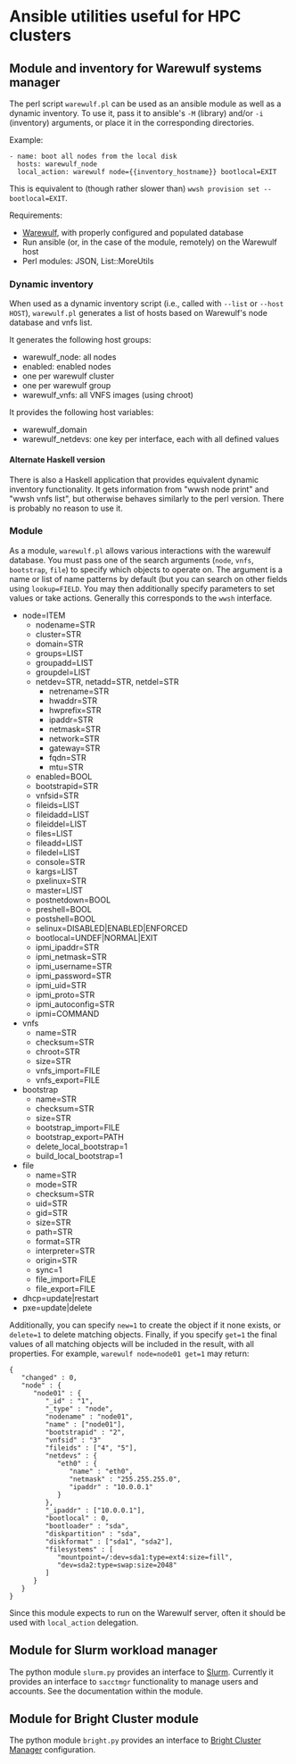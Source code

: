 # Ansible utilities useful for HPC clusters

## Module and inventory for Warewulf systems manager

The perl script `warewulf.pl` can be used as an ansible module as well as a dynamic inventory.
To use it, pass it to ansible's `-M` (library) and/or `-i` (inventory) arguments, or place it in the corresponding directories.

Example:

```
- name: boot all nodes from the local disk
  hosts: warewulf_node
  local_action: warewulf node={{inventory_hostname}} bootlocal=EXIT
```

This is equivalent to (though rather slower than) `wwsh provision set --bootlocal=EXIT`.

Requirements:

* [Warewulf](http://warewulf.lbl.gov/trac), with properly configured and populated database
* Run ansible (or, in the case of the module, remotely) on the Warewulf host
* Perl modules: JSON, List::MoreUtils

### Dynamic inventory

When used as a dynamic inventory script (i.e., called with `--list` or `--host HOST`), `warewulf.pl` generates a list of hosts based on Warewulf's node database and vnfs list.

It generates the following host groups:

* warewulf_node: all nodes
* enabled: enabled nodes
* one per warewulf cluster
* one per warewulf group
* warewulf_vnfs: all VNFS images (using chroot)

It provides the following host variables:

* warewulf_domain
* warewulf_netdevs: one key per interface, each with all defined values

#### Alternate Haskell version

There is also a Haskell application that provides equivalent dynamic inventory functionality.
It gets information from "wwsh node print" and "wwsh vnfs list", but otherwise behaves similarly to the perl version.
There is probably no reason to use it.

### Module

As a module, `warewulf.pl` allows various interactions with the warewulf database.
You must pass one of the search arguments (`node`, `vnfs`, `bootstrap`, `file`) to specify which objects to operate on.
The argument is a name or list of name patterns by default (but you can search on other fields using `lookup=FIELD`.
You may then additionally specify parameters to set values or take actions.
Generally this corresponds to the `wwsh` interface.

* node=ITEM
   * nodename=STR
   * cluster=STR
   * domain=STR
   * groups=LIST
   * groupadd=LIST
   * groupdel=LIST
   * netdev=STR, netadd=STR, netdel=STR
      * netrename=STR
      * hwaddr=STR
      * hwprefix=STR
      * ipaddr=STR
      * netmask=STR
      * network=STR
      * gateway=STR
      * fqdn=STR
      * mtu=STR
   * enabled=BOOL
   * bootstrapid=STR
   * vnfsid=STR
   * fileids=LIST
   * fileidadd=LIST
   * fileiddel=LIST
   * files=LIST
   * fileadd=LIST
   * filedel=LIST
   * console=STR
   * kargs=LIST
   * pxelinux=STR
   * master=LIST
   * postnetdown=BOOL
   * preshell=BOOL
   * postshell=BOOL
   * selinux=DISABLED|ENABLED|ENFORCED
   * bootlocal=UNDEF|NORMAL|EXIT
   * ipmi_ipaddr=STR
   * ipmi_netmask=STR
   * ipmi_username=STR
   * ipmi_password=STR
   * ipmi_uid=STR
   * ipmi_proto=STR
   * ipmi_autoconfig=STR
   * ipmi=COMMAND
* vnfs
   * name=STR
   * checksum=STR
   * chroot=STR
   * size=STR
   * vnfs_import=FILE
   * vnfs_export=FILE
* bootstrap
   * name=STR
   * checksum=STR
   * size=STR
   * bootstrap_import=FILE
   * bootstrap_export=PATH
   * delete_local_bootstrap=1
   * build_local_bootstrap=1
* file
   * name=STR
   * mode=STR
   * checksum=STR
   * uid=STR
   * gid=STR
   * size=STR
   * path=STR
   * format=STR
   * interpreter=STR
   * origin=STR
   * sync=1
   * file_import=FILE
   * file_export=FILE
* dhcp=update|restart
* pxe=update|delete

Additionally, you can specify `new=1` to create the object if it none exists, or `delete=1` to delete matching objects.
Finally, if you specify `get=1` the final values of all matching objects will be included in the result, with all properties.
For example, `warewulf node=node01 get=1` may return:

```
{
   "changed" : 0,
   "node" : {
      "node01" : {
         "_id" : "1",
         "_type" : "node",
         "nodename" : "node01",
         "name" : ["node01"],
         "bootstrapid" : "2",
         "vnfsid" : "3"
         "fileids" : ["4", "5"],
         "netdevs" : {
            "eth0" : {
               "name" : "eth0",
               "netmask" : "255.255.255.0",
               "ipaddr" : "10.0.0.1"
            }
         },
         "_ipaddr" : ["10.0.0.1"],
         "bootlocal" : 0,
         "bootloader" : "sda",
         "diskpartition" : "sda",
         "diskformat" : ["sda1", "sda2"],
         "filesystems" : [
            "mountpoint=/:dev=sda1:type=ext4:size=fill",
            "dev=sda2:type=swap:size=2048"
         ]
      }
   }
}
```

Since this module expects to run on the Warewulf server, often it should be used with `local_action` delegation.

## Module for Slurm workload manager

The python module `slurm.py` provides an interface to [Slurm](https://slurm.schedmd.com/).
Currently it provides an interface to `sacctmgr` functionality to manage users and accounts.
See the documentation within the module.

## Module for Bright Cluster module

The python module `bright.py` provides an interface to [Bright Cluster Manager](https://www.brightcomputing.com/documentation) configuration.
